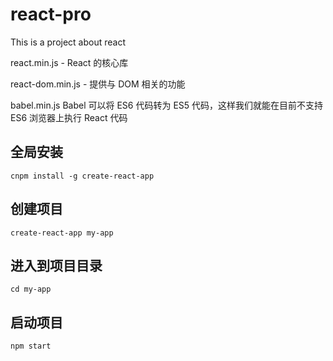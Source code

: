 # react-pro

This is a project about react

react.min.js - React 的核心库

react-dom.min.js - 提供与 DOM 相关的功能

babel.min.js  Babel 可以将 ES6 代码转为 ES5 代码，这样我们就能在目前不支持 ES6 浏览器上执行 React 代码

## 全局安装
`cnpm install -g create-react-app`

## 创建项目
`create-react-app my-app`

## 进入到项目目录
`cd my-app`

## 启动项目
`npm start`
